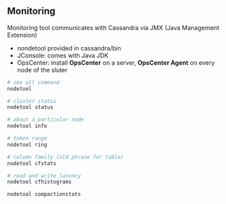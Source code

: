## Monitoring

Monitoring tool communicates with Cassandra via JMX (Java Management Extension)

- nondetool provided in cassandra/bin
- JConsole: comes with Java JDK
- OpsCenter: install **OpsCenter** on a server, **OpsCenter Agent** on every node of the sluter

```bash
# see all command
nodetool

# cluster status
nodetool status

# about a particular node
nodetool info

# token range
nodetool ring

# column family (old phrase for table)
nodetool cfstats

# read and write latency
nodetool cfhistograms

nodetool compactionstats
```
